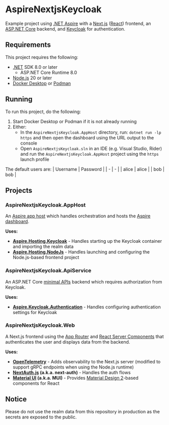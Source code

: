 # AspireNextjsKeycloak
Example project using [.NET Aspire](https://dotnet.microsoft.com/apps/cloud) with a [Next.js](https://nextjs.org/) ([React](https://react.dev/)) frontend, an [ASP.NET Core](https://dotnet.microsoft.com/apps/aspnet/apis) backend, and [Keycloak](https://www.keycloak.org/) for authentication.

## Requirements
This project requires the following:
* [.NET](https://dotnet.microsoft.com/) SDK 8.0 or later
  * ASP.NET Core Runtime 8.0
* [Node.js](https://nodejs.org/) 20 or later
* [Docker Desktop](https://www.docker.com/) or [Podman](https://podman.io/)

## Running
To run this project, do the following:
1. Start Docker Desktop or Podman if it is not already running
2. Either:
   * In the `AspireNextjsKeycloak.AppHost` directory, run: `dotnet run -lp https` and then open the dashboard using the URL output to the console
   * Open `AspireNextjsKeycloak.sln` in an IDE (e.g. Visual Studio, Rider) and run the `AspireNextjsKeycloak.AppHost` project using the `https` launch profile

The default users are:
| Username | Password |
| - | - |
| alice | alice |
| bob | bob |

## Projects
### AspireNextjsKeycloak.AppHost
An [Aspire app host](https://learn.microsoft.com/dotnet/aspire/fundamentals/app-host-overview) which handles orchestration and hosts the [Aspire dashboard](https://learn.microsoft.com/dotnet/aspire/fundamentals/dashboard/overview).

**Uses:**
* **[Aspire.Hosting.Keycloak](https://learn.microsoft.com/dotnet/aspire/authentication/keycloak-integration#hosting-integration)** - Handles starting up the Keycloak container and importing the realm data
* **[Aspire.Hosting.NodeJs](https://learn.microsoft.com/dotnet/aspire/get-started/build-aspire-apps-with-nodejs)** - Handles launching and configuring the Node.js-based frontend project

### AspireNextjsKeycloak.ApiService
An ASP.NET Core [minimal APIs](https://learn.microsoft.com/aspnet/core/fundamentals/minimal-apis/overview?view=aspnetcore-8.0) backend which requires authorization from Keycloak.

**Uses:**
* **[Aspire.Keycloak.Authentication](https://learn.microsoft.com/dotnet/aspire/authentication/keycloak-integration#client-integration)** - Handles configuring authentication settings for Keycloak

### AspireNextjsKeycloak.Web
A Next.js frontend using the [App Router](https://nextjs.org/docs/app) and [React Server Components](https://react.dev/reference/rsc/server-components) that authenticates the user and displays data from the backend.

**Uses:**
* **[OpenTelemetry](https://nextjs.org/docs/app/building-your-application/optimizing/open-telemetry)** - Adds observability to the Next.js server (modified to support gRPC endpoints when using the Node.js runtime)
* **[NextAuth.js](https://next-auth.js.org/) (a.k.a. next-auth)** - Handles the auth flows
* **[Material UI](https://mui.com/material-ui/) (a.k.a. MUI)** - Provides [Material Design 2](https://m2.material.io/)-based components for React

## Notice
Please do not use the realm data from this repository in production as the secrets are exposed to the public.
